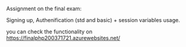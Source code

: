 Assignment on the final exam: 

Signing up, Authenification (std and basic) + session variables usage.

you can check the functionality on https://finalphp200371721.azurewebsites.net/